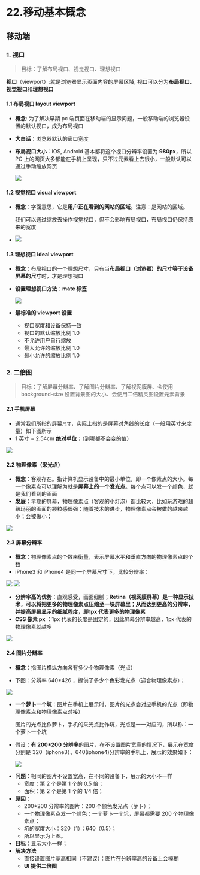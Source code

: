 # 22.移动基本概念

## 移动端

### 1. 视口

> 目标：了解布局视口、视觉视口、理想视口

**视口**（viewport）:就是浏览器显示页面内容的屏幕区域, 视口可以分为**布局视口**、**视觉视口**和**理想视口**

#### 1.1 布局视口 layout viewport

- **概念**: 为了解决早期 pc 端页面在移动端的显示问题，一般移动端的浏览器设置的默认视口，成为布局视口

- **大白话**：浏览器默认的窗口宽度

- **布局视口大小**：iOS, Android 基本都将这个视口分辨率设置为 **980px**，所以 PC 上的网页大多都能在手机上呈现，只不过元素看上去很小，一般默认可以通过手动缩放网页

  <img src="./images/2.png">

#### 1.2 视觉视口 visual viewport

- **概念**：字面意思，它是**用户正在看到的网站的区域**。注意：是网站的区域。

  我们可以通过缩放去操作视觉视口，但不会影响布局视口，布局视口仍保持原来的宽度

- <img src="./images/3.png">

#### 1.3 理想视口 ideal viewport

- **概念**：布局视口的一个理想尺寸，只有当**布局视口（浏览器）的尺寸等于设备屏幕的尺寸**时，才是理想视口

- **设置理想视口方法**：**mate 标签**

  <img src="./images/4.png">

- **最标准的 viewport 设置**
  - 视口宽度和设备保持一致
  - 视口的默认缩放比例 1.0
  - 不允许用户自行缩放
  - 最大允许的缩放比例 1.0
  - 最小允许的缩放比例 1.0

### 2. 二倍图

> 目标：了解屏幕分辨率、了解图片分辨率、了解视网膜屏、会使用 background-size 设置背景图的大小、会使用二倍精灵图设置元素背景

#### 2.1 手机屏幕

- 通常我们所指的屏幕`尺寸`，实际上指的是屏幕对角线的长度（一般用英寸来度量）如下图所示
- 1 英寸 = 2.54cm **绝对单位**；（到哪都不会变的值）

<img src='images/015.png'/>

#### 2.2 物理像素（采光点）

- **概念**：客观存在。指计算机显示设备中的最小单位，即一个像素点的大小。每一个像素点可以理解为就是**屏幕上的一个发光点**。每个点可以发一个颜色，就是我们看到的画面
- **发展**：早期的屏幕，物理像素点（客观的小灯泡）都比较大，比如玩游戏的超级玛丽的画面的颗粒感很强：随着技术的进步，物理像素点会被做的越来越小；会被做小；

<img src='images/023.png'/>

#### 2.3 屏幕分辨率

- **概念**：物理像素点的个数来衡量，表示屏幕水平和垂直方向的物理像素点的个数
- iPhone3 和 iPhone4 是同一个屏幕尺寸下，比较分辨率：

<img src='images/019.png'/>

<img src='images/021.jpg' />

- **分辨率高的优势**：直观感受，画面细腻；**Retina（视网膜屏幕）**是一种显示技术，可以将把更多的物理像素点压缩至一块屏幕里；从而达到更高的分辨率，并提高屏幕显示的细腻程度，即**1px 代表更多的物理像素**
- **CSS 像素 px** ：1px 代表的长度是固定的，因此屏幕分辨率越高，1px 代表的物理像素就越多

<img src='images/99.png' />

#### 2.4 图片分辨率

- **概念**：指图片横纵方向各有多少个物理像素（光点）

- 下图：分辨率 640\*426 ，提供了多少个色彩发光点（迎合物理像素点）；

<img src='images/022.jpg'/>

- **一个萝卜一个坑**：图片在手机上展示时，图片的光点会对应手机的光点（即物理像素点和物理像素点对接）

  图片的光点比作萝卜，手机的采光点比作坑，光点是一一对应的，所以称：一个萝卜一个坑

- 假设：**有 200\*200 分辨率**的图片，在不设置图片宽高的情况下，展示在宽度分别是 320（iphone3）、640(iphone4)分辨率的手机上，展示的效果如下：

  <img src='images/020.png'/>

* **问题**：相同的图片不设置宽高，在不同的设备下，展示的大小不一样
  - 宽度：第 2 个是第 1 个的 0.5 倍；
  - 面积：第 2 个是第 1 个的 1/4 倍；
* **原因**：
  - 200\*200 分辨率的图片：200 个颜色发光点（萝卜）；
  - 一个物理像素点发一个颜色：一个萝卜一个坑，屏幕都需要 200 个物理像素点；
  - 坑的宽度大小：320（1）；640（0.5）；
  - 所以显示为上图。
* **目标**：显示大小一样；
* **解决方法**
  - 直接设置图片宽高相同（不建议）：图片在分辨率高的设备上会模糊
  - **UI 提供二倍图**

